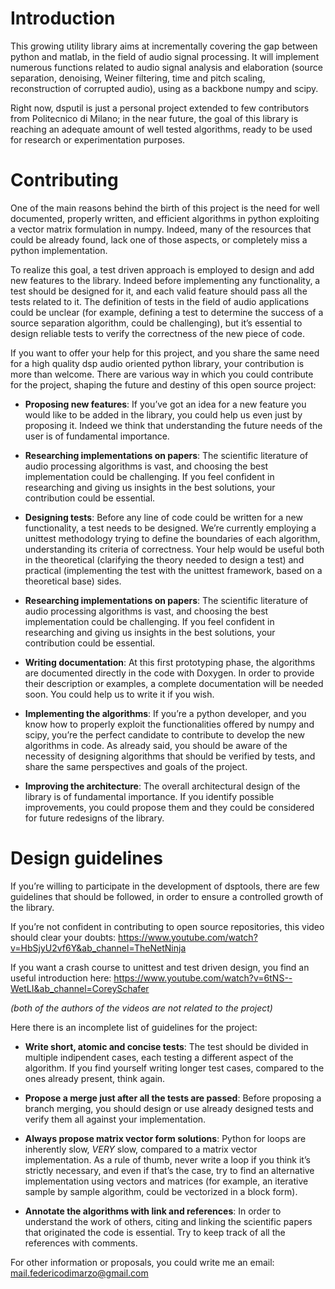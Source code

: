 # Introduction
This growing utility library aims at incrementally covering the gap between python and matlab, in the field of audio signal processing. It will implement numerous functions related to audio signal analysis and elaboration (source separation, denoising, Weiner filtering, time and pitch scaling, reconstruction of corrupted audio), using as a backbone numpy and scipy.

Right now, dsputil is just a personal project extended to few contributors from Politecnico di Milano; in the near future, the goal of this library is reaching an adequate amount of well tested algorithms, ready to be used for research or experimentation purposes.

# Contributing
One of the main reasons behind the birth of this project is the need for well documented, properly written, and efficient algorithms in python exploiting a vector matrix formulation in numpy. Indeed, many of the resources that could be already found, lack one of those aspects, or completely miss a python implementation. 

To realize this goal, a test driven approach is employed to design and add new features to the library. Indeed before implementing any functionality, a test should be designed for it, and each valid feature should pass all the tests related to it. The definition of tests in the field of audio applications could be unclear (for example, defining a test to determine the success of a source separation algorithm, could be challenging), but it’s essential to design reliable tests to verify the correctness of the new piece of code.

If you want to offer your help for this project, and you share the same need for a high quality dsp audio oriented python library, your contribution is more than welcome. There are various way in which you could contribute for the project, shaping the future and destiny of this open source project:

- **Proposing new features**:
If you’ve got an idea for a new feature you would like to be added in the library, you could help us even just by proposing it. Indeed we think that understanding the future needs of the user is of fundamental importance.

- **Researching implementations on papers**:
The scientific literature of audio processing algorithms is vast, and choosing the best implementation could be challenging. If you feel confident in researching and giving us insights in the best solutions, your contribution could be essential.

- **Designing tests**:
Before any line of code could be written for a new functionality, a test needs to be designed. We’re currently employing a unittest methodology trying to define the boundaries of each algorithm, understanding its criteria of correctness. Your help would be useful both in the theoretical (clarifying the theory needed to design a test) and practical (implementing the test with the unittest framework, based on a theoretical base) sides.

- **Researching implementations on papers**:
The scientific literature of audio processing algorithms is vast, and choosing the best implementation could be challenging. If you feel confident in researching and giving us insights in the best solutions, your contribution could be essential.

- **Writing documentation**:
At this first prototyping phase, the algorithms are documented directly in the code with Doxygen. In order to provide their description or examples, a complete documentation will be needed soon. You could help us to write it if you wish.

- **Implementing the algorithms**:
If you’re a python developer, and you know how to properly exploit the functionalities offered by numpy and scipy, you’re the perfect candidate to contribute to develop the new algorithms in code. As already said, you should be aware of the necessity of designing algorithms that should be verified by tests, and share the same perspectives and goals of the project.

- **Improving the architecture**:
The overall architectural design of the library is of fundamental importance. If you identify possible improvements, you could propose them and they could be considered for future redesigns of the library.


# Design guidelines
If you’re willing to participate in the development of dsptools, there are few guidelines that should be followed, in order to ensure a controlled growth of the library. 

If you’re not confident in contributing to open source repositories, this video should clear your doubts:
https://www.youtube.com/watch?v=HbSjyU2vf6Y&ab_channel=TheNetNinja

If you want a crash course to unittest and test driven design, you find an useful introduction here:
https://www.youtube.com/watch?v=6tNS--WetLI&ab_channel=CoreySchafer

*(both of the authors of the videos are not related to the project)*

Here there is an incomplete list of guidelines for the project:

- **Write short, atomic and concise tests**:
The test should be divided in multiple indipendent cases, each testing a different aspect of the algorithm. If you find yourself writing longer test cases, compared to the ones already present, think again.

- **Propose a merge just after all the tests are passed**:
Before proposing a branch merging, you should design or use already designed tests and verify them all against your implementation.

- **Always propose matrix vector form solutions**:
Python for loops are inherently slow, *VERY* slow, compared to a matrix vector implementation. As a rule of thumb, never write a loop if you think it’s strictly necessary, and even if that’s the case, try to find an alternative implementation using vectors and matrices (for example, an iterative sample by sample algorithm, could be vectorized in a block form).

- **Annotate the algorithms with link and references**:
In order to understand the work of others, citing and linking the scientific papers that originated the code is essential. Try to keep track of all the references with comments.


For other information or proposals, you could write me an email:
mail.federicodimarzo@gmail.com
